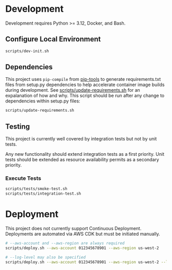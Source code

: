 # Development

Development requires Python >= 3.12, Docker, and Bash.

## Configure Local Environment

```sh
scripts/dev-init.sh
```

## Dependencies

This project uses `pip-compile` from [pip-tools](https://pypi.org/project/pip-tools/) to generate requirements.txt files from setup.py dependencies to help accelerate container image builds during development. See [scripts/update-requirements.sh](../scripts/update-requirements.sh) for an expalanation of how and why. This script should be run after any change to dependencies within setup.py files:

```sh
scripts/update-requirements.sh
```

## Testing

This project is currently well covered by integration tests but not by unit tests.

Any new functionality should extend integration tests as a first priority. Unit tests should be extended as resource availability permits as a secondary priority.

### Execute Tests

```sh
scripts/tests/smoke-test.sh
scripts/tests/integration-test.sh
```

# Deployment

This project does not currently support Continuous Deployment. Deployments are automated via AWS CDK but must be initiated manually.


```sh
# --aws-account and --aws-region are always required
scripts/deploy.sh --aws-account 012345678901 --aws-region us-west-2

# --log-level may also be specified
scripts/deploy.sh --aws-account 012345678901 --aws-region us-west-2 --log-level debug
```

